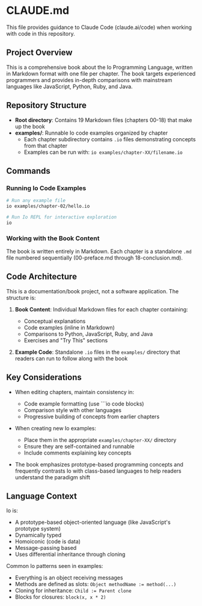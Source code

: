 # CLAUDE.md

This file provides guidance to Claude Code (claude.ai/code) when working with code in this repository.

## Project Overview

This is a comprehensive book about the Io Programming Language, written in Markdown format with one file per chapter. The book targets experienced programmers and provides in-depth comparisons with mainstream languages like JavaScript, Python, Ruby, and Java.

## Repository Structure

- **Root directory**: Contains 19 Markdown files (chapters 00-18) that make up the book
- **examples/**: Runnable Io code examples organized by chapter
  - Each chapter subdirectory contains `.io` files demonstrating concepts from that chapter
  - Examples can be run with: `io examples/chapter-XX/filename.io`

## Commands

### Running Io Code Examples
```bash
# Run any example file
io examples/chapter-02/hello.io

# Run Io REPL for interactive exploration
io
```

### Working with the Book Content
The book is written entirely in Markdown. Each chapter is a standalone `.md` file numbered sequentially (00-preface.md through 18-conclusion.md).

## Code Architecture

This is a documentation/book project, not a software application. The structure is:

1. **Book Content**: Individual Markdown files for each chapter containing:
   - Conceptual explanations
   - Code examples (inline in Markdown)
   - Comparisons to Python, JavaScript, Ruby, and Java
   - Exercises and "Try This" sections

2. **Example Code**: Standalone `.io` files in the `examples/` directory that readers can run to follow along with the book

## Key Considerations

- When editing chapters, maintain consistency in:
  - Code example formatting (use ```io code blocks)
  - Comparison style with other languages
  - Progressive building of concepts from earlier chapters
  
- When creating new Io examples:
  - Place them in the appropriate `examples/chapter-XX/` directory
  - Ensure they are self-contained and runnable
  - Include comments explaining key concepts

- The book emphasizes prototype-based programming concepts and frequently contrasts Io with class-based languages to help readers understand the paradigm shift

## Language Context

Io is:
- A prototype-based object-oriented language (like JavaScript's prototype system)
- Dynamically typed
- Homoiconic (code is data)
- Message-passing based
- Uses differential inheritance through cloning

Common Io patterns seen in examples:
- Everything is an object receiving messages
- Methods are defined as slots: `Object methodName := method(...)`
- Cloning for inheritance: `Child := Parent clone`
- Blocks for closures: `block(x, x * 2)`